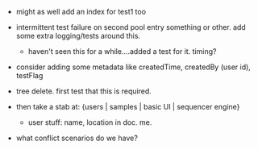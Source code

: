 - might as well add an index for test1 too

- intermittent test failure on second pool entry something or other. add some extra logging/tests around this.
  - haven't seen this for a while....added a test for it. timing?

- consider adding some metadata like createdTime, createdBy (user id), testFlag

- tree delete. first test that this is required.


- then take a stab at: {users | samples | basic UI | sequencer engine}
  - user stuff: name, location in doc. me.

- what conflict scenarios do we have?

